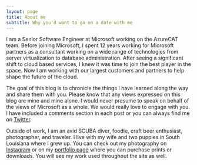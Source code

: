 ```yaml
---
layout: page
title: About me
subtitle: Why you'd want to go on a date with me
---
```


I am a Senior Software Engineer at Microsoft working on the AzureCAT team. Before joining Microsoft, I spent 12 years working for Microsoft partners as a consultant working on a wide range of technologies from server virtualization to database administration. After seeing a significant shift to cloud based services, I knew it was time to join the best player in the space. Now I am working with our largest customers and partners to help shape the future of the cloud.

The goal of this blog is to chronicle the things I have learned along the way and share them with you. Please know that any views expressed on this blog are mine and mine alone. I would never presume to speak on behalf of the views of Microsoft as a whole. We would really love to engage with you. I have included a comments section in each post or you can always find me on [Twitter](//twitter.com/jgardner04).

Outside of work, I am an avid SCUBA diver, foodie, craft beer enthusiast, photographer, and traveler. I live with my wife and two puppies in South Louisiana where I grew up. You can check out my photography on [Instagram](//instagram.com/jgardner04) or on my [portfolio page](//www.jonathanagardner.com) where you can purchase prints or downloads. You will see my work used throughout the site as well.
